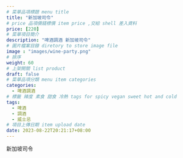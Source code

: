 ```yaml
---
# 菜單品項標題 menu title 
title: "新加坡司令"
# price 品項價錢標價 item price ,交給 shell 差入資料
price: [220] 
# 菜單項目簡介 
description: "啤酒調酒 新加坡司令"
# 圖片檔案目錄 diretory to store image file
image : "images/wine-party.png"
# 排序
weight: 60 
# 上架開關 list product 
draft: false
# 菜單品項分類 menu item categories 
categories:
  - 啤酒調酒 
# 標籤 辣度 素食 甜食 冷熱 tags for spicy vegan sweet hot and cold 
tags:
  - 啤酒
  - 調酒 
  - 威士忌
# 項目上傳日期 item upload date 
date: 2023-08-22T20:21:17+08:00
---
```


 新加坡司令
